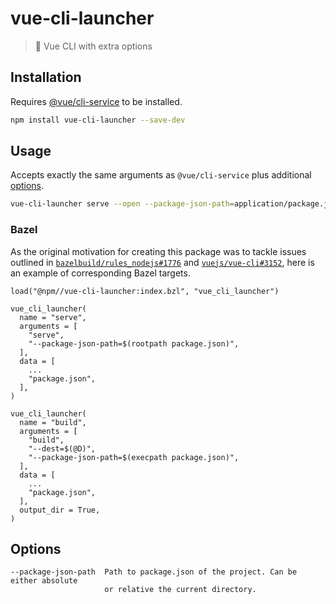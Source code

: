 # vue-cli-launcher

> 🚀 Vue CLI with extra options

## Installation

Requires [@vue/cli-service](https://www.npmjs.com/package/@vue/cli-service) to be installed.

```bash
npm install vue-cli-launcher --save-dev
```

## Usage

Accepts exactly the same arguments as `@vue/cli-service` plus additional [options](#options).

```bash
vue-cli-launcher serve --open --package-json-path=application/package.json
```

### Bazel

As the original motivation for creating this package was to tackle issues outlined in
[`bazelbuild/rules_nodejs#1776`](https://github.com/bazelbuild/rules_nodejs/issues/1776)
and [`vuejs/vue-cli#3152`](https://github.com/vuejs/vue-cli/issues/3152), here is an example
of corresponding Bazel targets.

```
load("@npm//vue-cli-launcher:index.bzl", "vue_cli_launcher")

vue_cli_launcher(
  name = "serve",
  arguments = [
    "serve",
    "--package-json-path=$(rootpath package.json)",
  ],
  data = [
    ...
    "package.json",
  ],
)

vue_cli_launcher(
  name = "build",
  arguments = [
    "build",
    "--dest=$(@D)",
    "--package-json-path=$(execpath package.json)",
  ],
  data = [
    ...
    "package.json",
  ],
  output_dir = True,
)
```

## Options

```
--package-json-path  Path to package.json of the project. Can be either absolute
                     or relative the current directory.
```
